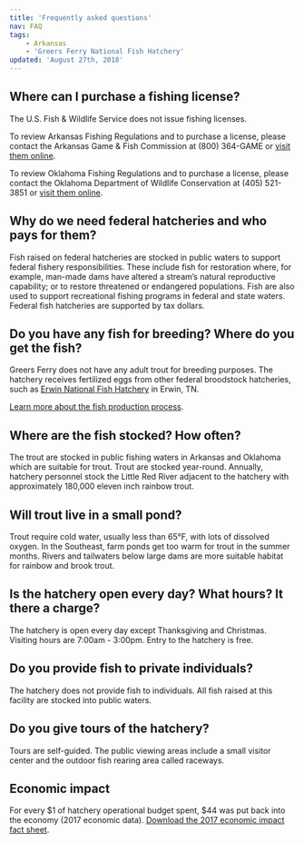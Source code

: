 ```yaml
---
title: 'Frequently asked questions'
nav: FAQ
tags:
    - Arkansas
    - 'Greers Ferry National Fish Hatchery'
updated: 'August 27th, 2018'
---
```


## Where can I purchase a fishing license?

The U.S. Fish & Wildlife Service does not issue fishing licenses.

To review Arkansas Fishing Regulations and to purchase a license, please contact the Arkansas Game & Fish Commission at (800) 364-GAME or [visit them online](https://www.agfc.com/en/fishing/).

To review Oklahoma Fishing Regulations and to purchase a license, please contact the Oklahoma Department of Wildlife Conservation at (405) 521-3851 or [visit them online](https://www.wildlifedepartment.com/).

## Why do we need federal hatcheries and who pays for them?

Fish raised on federal hatcheries are stocked in public waters to support federal fishery responsibilities. These include fish for restoration where, for example, man-made dams have altered a stream’s natural reproductive capability; or to restore threatened or endangered populations. Fish are also used to support recreational fishing programs in federal and state waters. Federal fish hatcheries are supported by tax dollars.

## Do you have any fish for breeding? Where do you get the fish?

Greers Ferry does not have any adult trout for breeding purposes. The hatchery receives fertilized eggs from other federal broodstock hatcheries, such as [Erwin National Fish Hatchery](http://www.fws.gov/erwin) in Erwin, TN.

[Learn more about the fish production process](http://fws.gov/southeast/our-services/fish-production).

## Where are the fish stocked? How often?

The trout are stocked in public fishing waters in Arkansas and Oklahoma which are suitable for trout. Trout are stocked year-round. Annually, hatchery personnel stock the Little Red River adjacent to the hatchery with approximately 180,000 eleven inch rainbow trout.

## Will trout live in a small pond?

Trout require cold water, usually less than 65°F, with lots of dissolved oxygen. In the Southeast, farm ponds get too warm for trout in the summer months. Rivers and tailwaters below large dams are more suitable habitat for rainbow and brook trout.

## Is the hatchery open every day? What hours? It there a charge?

The hatchery is open every day except Thanksgiving and Christmas. Visiting hours are 7:00am - 3:00pm. Entry to the hatchery is free.

## Do you provide fish to private individuals?

The hatchery does not provide fish to individuals. All fish raised at this facility are stocked into public waters.

## Do you give tours of the hatchery?

Tours are self-guided. The public viewing areas include a small visitor center and the outdoor fish rearing area called raceways.

## Economic impact

For every $1 of hatchery operational budget spent, $44 was put back into the economy (2017 economic data). [Download the 2017 economic impact fact sheet](/pdf/fact-sheet/economic-impacts-of-trout-production-greers-ferry-nfh.pdf).